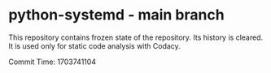 # python-systemd - main branch

This repository contains frozen state of the repository.
Its history is cleared. It is used only for static code
analysis with Codacy.

Commit Time: 1703741104